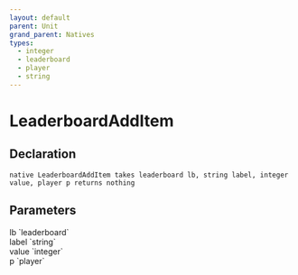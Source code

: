 ```yaml
---
layout: default
parent: Unit
grand_parent: Natives
types:
  - integer
  - leaderboard
  - player
  - string
---
```


# LeaderboardAddItem

## Declaration

```
native LeaderboardAddItem takes leaderboard lb, string label, integer value, player p returns nothing
```

## Parameters
<dl>
  <dt>lb `leaderboard`</dt>
  <dd></dd>

  <dt>label `string`</dt>
  <dd></dd>

  <dt>value `integer`</dt>
  <dd></dd>

  <dt>p `player`</dt>
  <dd></dd>
</dl>